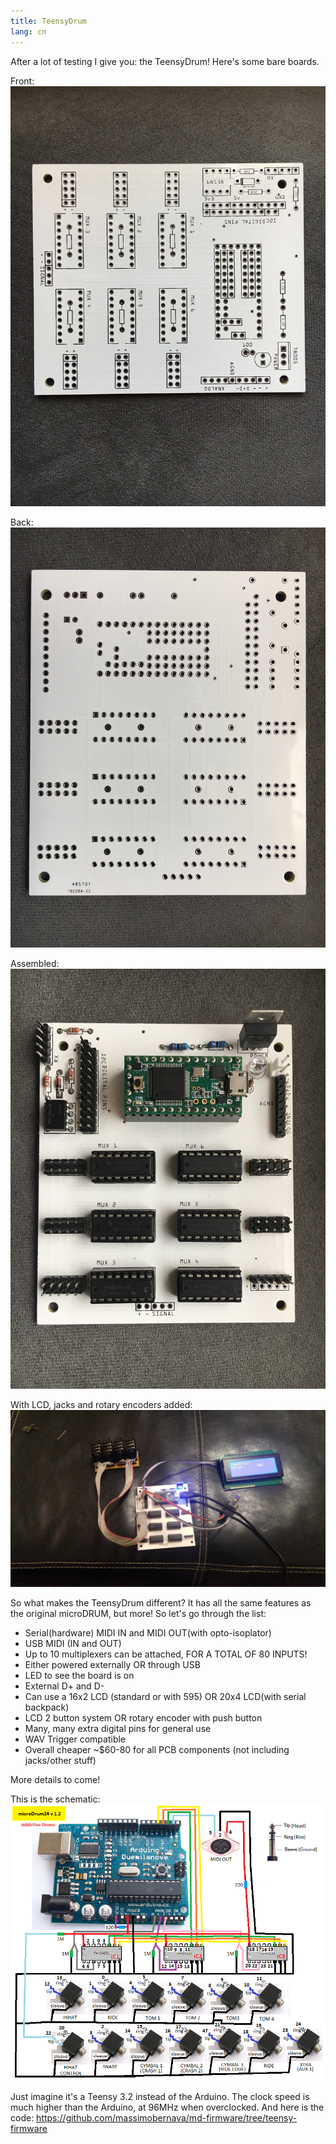 ```yaml
---
title: TeensyDrum
lang: cn
---
```

After a lot of testing I give you: the TeensyDrum! Here's some bare boards.

Front:
<img src="./image2_zps8qsbri2e.jpg" alt="Front" class="img-responsive">

Back:
<img src="./image4_zps149aojl0.jpg" alt="Back" class="img-responsive">

Assembled:
<img src="./image1_zpsgzcujqfa.jpg" alt="Assembled" class="img-responsive">

With LCD, jacks and rotary encoders added:
<img src="./0629171709_zps1wr9wqjy.jpg" alt="LCD" class="img-responsive">

So what makes the TeensyDrum different? It has all the same features as the original microDRUM, but more! So let's go through the list:

* Serial(hardware) MIDI IN and MIDI OUT(with opto-isoplator)
* USB MIDI (IN and OUT)
* Up to 10 multiplexers can be attached, FOR A TOTAL OF 80 INPUTS!
* Either powered externally OR through USB
* LED to see the board is on
* External D+ and D-
* Can use a 16x2 LCD (standard or with 595) OR 20x4 LCD(with serial backpack)
* LCD 2 button system OR rotary encoder with push button
* Many, many extra digital pins for general use
* WAV Trigger compatible
* Overall cheaper ~$60-80 for all PCB components (not including jacks/other stuff)

More details to come!

This is the schematic:
<img src="./md24v12_zpsc1e107b5.png" alt="Schematic" class="img-responsive">

Just imagine it's a Teensy 3.2 instead of the Arduino.
The clock speed is much higher than the Arduino, at 96MHz when overclocked.
And here is the code:
<https://github.com/massimobernava/md-firmware/tree/teensy-firmware>
